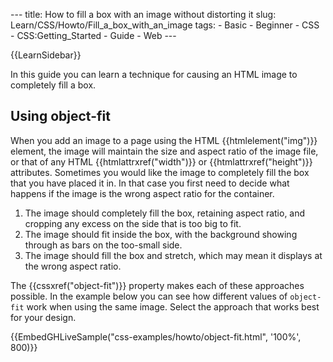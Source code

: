 --- title: How to fill a box with an image without distorting it slug: Learn/CSS/Howto/Fill_a_box_with_an_image tags: - Basic - Beginner - CSS - CSS:Getting_Started - Guide - Web ---

{{LearnSidebar}}

In this guide you can learn a technique for causing an HTML image to completely fill a box.

## Using object-fit

When you add an image to a page using the HTML {{htmlelement("img")}} element, the image will maintain the size and aspect ratio of the image file, or that of any HTML {{htmlattrxref("width")}} or {{htmlattrxref("height")}} attributes. Sometimes you would like the image to completely fill the box that you have placed it in. In that case you first need to decide what happens if the image is the wrong aspect ratio for the container.

1.  The image should completely fill the box, retaining aspect ratio, and cropping any excess on the side that is too big to fit.
2.  The image should fit inside the box, with the background showing through as bars on the too-small side.
3.  The image should fill the box and stretch, which may mean it displays at the wrong aspect ratio.

The {{cssxref("object-fit")}} property makes each of these approaches possible. In the example below you can see how different values of `object-fit` work when using the same image. Select the approach that works best for your design.

{{EmbedGHLiveSample("css-examples/howto/object-fit.html", '100%', 800)}}
